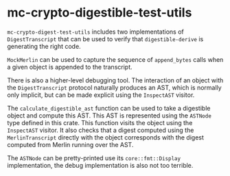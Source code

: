 mc-crypto-digestible-test-utils
==========

`mc-crypto-digest-test-utils` includes two implementations of `DigestTranscript`
that can be used to verify that `digestible-derive` is generating the right code.

`MockMerlin` can be used to capture the sequence of `append_bytes` calls when
a given object is appended to the transcript.

There is also a higher-level debugging tool.
The interaction of an object with the `DigestTranscript` protocol naturally produces
an AST, which is normally only implicit, but can be made explicit using the `InspectAST`
visitor.

The `calculate_digestible_ast` function can be used to take a digestible object
and compute this AST.
This AST is represented using the `ASTNode` type defined in this crate. This function
visits the object using the `InspectAST` visitor. It also checks that a digest
computed using the `MerlinTranscript` directly with the object
corresponds with the digest computed from Merlin running over the AST.

The `ASTNode` can be pretty-printed use its `core::fmt::Display` implementation,
the debug implementation is also not too terrible.
